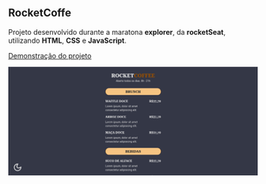 ## RocketCoffe

Projeto desenvolvido durante a maratona **explorer**, da **rocketSeat**, utilizando **HTML**, **CSS** e **JavaScript**.

[Demonstração do projeto](http://rocketcoffe-plum.vercel.app/)

![pré-visualização](https://raw.githubusercontent.com/alezzott/rocketCoffee/main/assets/coffe.png)
